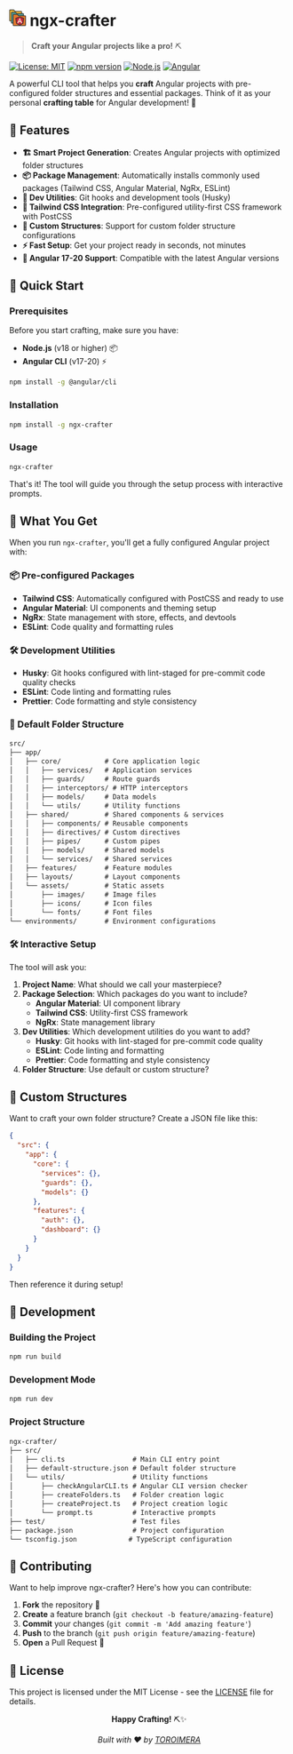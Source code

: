 # ![logo](https://github.com/ErwanHeschung/ngx-crafter/blob/master/logo.png) ngx-crafter

> **Craft your Angular projects like a pro!** ⛏️

[![License: MIT](https://img.shields.io/badge/License-MIT-yellow.svg)](https://opensource.org/licenses/MIT)
[![npm version](https://img.shields.io/npm/v/ngx-crafter.svg)](https://www.npmjs.com/package/ngx-crafter)
[![Node.js](https://img.shields.io/badge/Node.js-18+-green.svg)](https://nodejs.org/)
[![Angular](https://img.shields.io/badge/Angular-17+-red.svg)](https://angular.io/)

A powerful CLI tool that helps you **craft** Angular projects with pre-configured folder structures and essential packages. Think of it as your personal **crafting table** for Angular development! 🧰

## 🌟 Features

- **🏗️ Smart Project Generation**: Creates Angular projects with optimized folder structures
- **📦 Package Management**: Automatically installs commonly used packages (Tailwind CSS, Angular Material, NgRx, ESLint)
- **🔧 Dev Utilities**: Git hooks and development tools (Husky)
- **🎨 Tailwind CSS Integration**: Pre-configured utility-first CSS framework with PostCSS
- **🎯 Custom Structures**: Support for custom folder structure configurations
- **⚡ Fast Setup**: Get your project ready in seconds, not minutes
- **🔧 Angular 17-20 Support**: Compatible with the latest Angular versions

## 🚀 Quick Start

### Prerequisites

Before you start crafting, make sure you have:

- **Node.js** (v18 or higher) 📦
- **Angular CLI** (v17-20) ⚡

```bash
npm install -g @angular/cli
```

### Installation

```bash
npm install -g ngx-crafter
```

### Usage

```bash
ngx-crafter
```

That's it! The tool will guide you through the setup process with interactive prompts.

## 🎯 What You Get

When you run `ngx-crafter`, you'll get a fully configured Angular project with:

### 📦 Pre-configured Packages
- **Tailwind CSS**: Automatically configured with PostCSS and ready to use
- **Angular Material**: UI components and theming setup
- **NgRx**: State management with store, effects, and devtools
- **ESLint**: Code quality and formatting rules

### 🛠️ Development Utilities
- **Husky**: Git hooks configured with lint-staged for pre-commit code quality checks
- **ESLint**: Code linting and formatting rules
- **Prettier**: Code formatting and style consistency

### 📁 Default Folder Structure

```
src/
├── app/
│   ├── core/           # Core application logic
│   │   ├── services/   # Application services
│   │   ├── guards/     # Route guards
│   │   ├── interceptors/ # HTTP interceptors
│   │   ├── models/     # Data models
│   │   └── utils/      # Utility functions
│   ├── shared/         # Shared components & services
│   │   ├── components/ # Reusable components
│   │   ├── directives/ # Custom directives
│   │   ├── pipes/      # Custom pipes
│   │   ├── models/     # Shared models
│   │   └── services/   # Shared services
│   ├── features/       # Feature modules
│   ├── layouts/        # Layout components
│   └── assets/         # Static assets
│       ├── images/     # Image files
│       ├── icons/      # Icon files
│       └── fonts/      # Font files
└── environments/       # Environment configurations
```

### 🛠️ Interactive Setup

The tool will ask you:

1. **Project Name**: What should we call your masterpiece?
2. **Package Selection**: Which packages do you want to include?
   - **Angular Material**: UI component library
   - **Tailwind CSS**: Utility-first CSS framework
   - **NgRx**: State management library
3. **Dev Utilities**: Which development utilities do you want to add?
   - **Husky**: Git hooks with lint-staged for pre-commit code quality
   - **ESLint**: Code linting and formatting
   - **Prettier**: Code formatting and style consistency
4. **Folder Structure**: Use default or custom structure?

## 🎨 Custom Structures

Want to craft your own folder structure? Create a JSON file like this:

```json
{
  "src": {
    "app": {
      "core": {
        "services": {},
        "guards": {},
        "models": {}
      },
      "features": {
        "auth": {},
        "dashboard": {}
      }
    }
  }
}
```

Then reference it during setup!

## 🧰 Development

### Building the Project

```bash
npm run build
```

### Development Mode

```bash
npm run dev
```

### Project Structure

```
ngx-crafter/
├── src/
│   ├── cli.ts                 # Main CLI entry point
│   ├── default-structure.json # Default folder structure
│   └── utils/                 # Utility functions
│       ├── checkAngularCLI.ts # Angular CLI version checker
│       ├── createFolders.ts   # Folder creation logic
│       ├── createProject.ts   # Project creation logic
│       └── prompt.ts          # Interactive prompts
├── test/                      # Test files
├── package.json               # Project configuration
└── tsconfig.json             # TypeScript configuration
```

## 🤝 Contributing

Want to help improve ngx-crafter? Here's how you can contribute:

1. **Fork** the repository 🍴
2. **Create** a feature branch (`git checkout -b feature/amazing-feature`)
3. **Commit** your changes (`git commit -m 'Add amazing feature'`)
4. **Push** to the branch (`git push origin feature/amazing-feature`)
5. **Open** a Pull Request 🚀

## 📝 License

This project is licensed under the MIT License - see the [LICENSE](LICENSE) file for details.

<div align="center">

**Happy Crafting!** ⛏️✨

*Built with ❤️ by [TOROIMERA](https://github.com/ErwanHeschung)*

</div>
